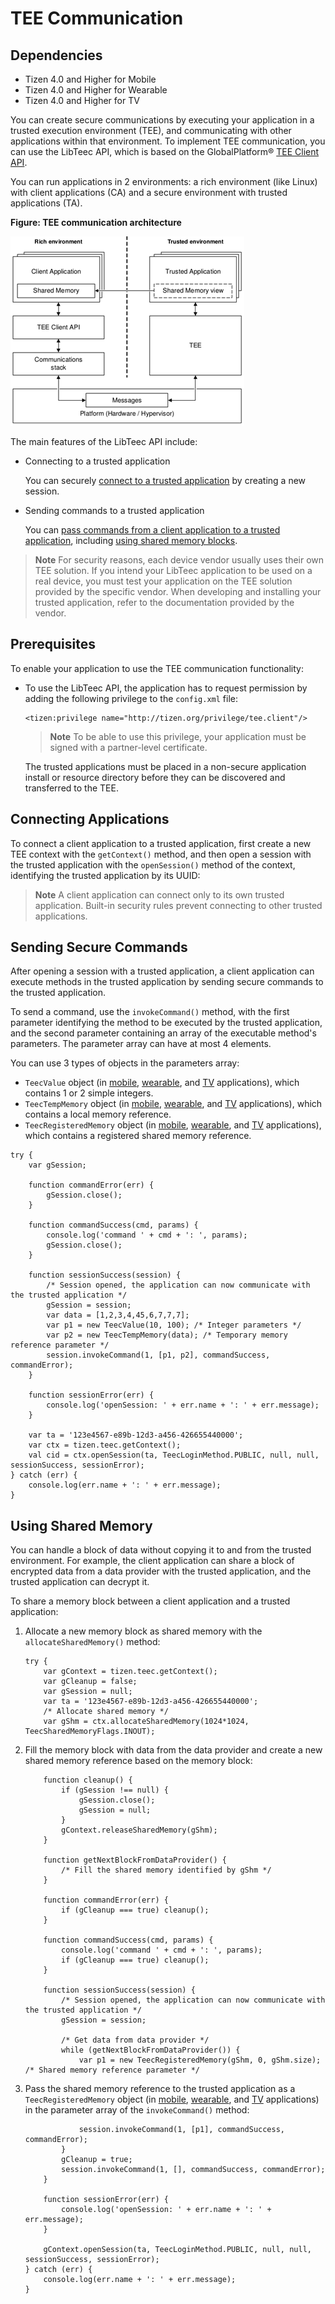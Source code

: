 TEE Communication
=================

## Dependencies

- Tizen 4.0 and Higher for Mobile
- Tizen 4.0 and Higher for Wearable
- Tizen 4.0 and Higher for TV

You can create secure communications by executing your application in a trusted execution environment (TEE), and communicating with other applications within that environment. To implement TEE communication, you can use the LibTeec API, which is based on the GlobalPlatform&reg; [TEE Client API](https://www.globalplatform.org/specificationsdevice.asp).

You can run applications in 2 environments: a rich environment (like Linux) with client applications (CA) and a secure environment with trusted applications (TA).

**Figure: TEE communication architecture**

![TEE communication architecture](./media/libteec_architecture.png)

The main features of the LibTeec API include:

-   Connecting to a trusted application

    You can securely [connect to a trusted application](#connecting) by creating a new session.

- Sending commands to a trusted application

    You can [pass commands from a client application to a trusted application](#secure_commands), including [using shared memory blocks](#shared_memory).

> **Note** 
> For security reasons, each device vendor usually uses their own TEE solution. If you intend your LibTeec application to be used on a real device, you must test your application on the TEE solution provided by the specific vendor. When developing and installing your trusted application, refer to the documentation provided by the vendor.


Prerequisites
-------------

To enable your application to use the TEE communication functionality:

-   To use the LibTeec API, the application has to request permission by adding the following privilege to the `config.xml` file:

    ``` 
    <tizen:privilege name="http://tizen.org/privilege/tee.client"/>
    ```

    > **Note** 
	> To be able to use this privilege, your application must be signed with a partner-level certificate.

    The trusted applications must be placed in a non-secure application install or resource directory before they can be discovered and transferred to the TEE.



<a name="connecting"></a>
## Connecting Applications 

To connect a client application to a trusted application, first create a new TEE context with the `getContext()` method, and then open a session with the trusted application with the `openSession()` method of the context, identifying the trusted application by its UUID:

> **Note** 
> A client application can connect only to its own trusted application. Built-in security rules prevent connecting to other trusted applications.


<a name="secure_commands"></a>
## Sending Secure Commands 

After opening a session with a trusted application, a client application can execute methods in the trusted application by sending secure commands to the trusted application.

To send a command, use the `invokeCommand()` method, with the first parameter identifying the method to be executed by the trusted application, and the second parameter containing an array of the executable method's parameters. The parameter array can have at most 4 elements.

You can use 3 types of objects in the parameters array:

-   `TeecValue` object (in [mobile](../../../../org.tizen.web.apireference/html/device_api/mobile/tizen/libteec.html#TeecValue), [wearable](../../../../org.tizen.web.apireference/html/device_api/wearable/tizen/libteec.html#TeecValue), and [TV](../../../../org.tizen.web.apireference/html/device_api/tv/tizen/libteec.html#TeecValue) applications), which contains 1 or 2 simple integers.
-   `TeecTempMemory` object (in [mobile](../../../../org.tizen.web.apireference/html/device_api/mobile/tizen/libteec.html#TeecTempMemory), [wearable](../../../../org.tizen.web.apireference/html/device_api/wearable/tizen/libteec.html#TeecTempMemory), and [TV](../../../../org.tizen.web.apireference/html/device_api/tv/tizen/libteec.html#TeecTempMemory) applications), which contains a local memory reference.
-   `TeecRegisteredMemory` object (in [mobile](../../../../org.tizen.web.apireference/html/device_api/mobile/tizen/libteec.html#TeecRegisteredMemory), [wearable](../../../../org.tizen.web.apireference/html/device_api/wearable/tizen/libteec.html#TeecRegisteredMemory), and [TV](../../../../org.tizen.web.apireference/html/device_api/tv/tizen/libteec.html#TeecRegisteredMemory) applications), which contains a registered shared memory reference.

``` 
try {
    var gSession;

    function commandError(err) {
        gSession.close();
    }

    function commandSuccess(cmd, params) {
        console.log('command ' + cmd + ': ', params);
        gSession.close();
    }

    function sessionSuccess(session) {
        /* Session opened, the application can now communicate with the trusted application */
        gSession = session;
        var data = [1,2,3,4,45,6,7,7,7];
        var p1 = new TeecValue(10, 100); /* Integer parameters */
        var p2 = new TeecTempMemory(data); /* Temporary memory reference parameter */
        session.invokeCommand(1, [p1, p2], commandSuccess, commandError);
    }

    function sessionError(err) {
        console.log('openSession: ' + err.name + ': ' + err.message);
    }

    var ta = '123e4567-e89b-12d3-a456-426655440000';
    var ctx = tizen.teec.getContext();
    val cid = ctx.openSession(ta, TeecLoginMethod.PUBLIC, null, null, sessionSuccess, sessionError);
} catch (err) {
    console.log(err.name + ': ' + err.message);
}
```


<a name="shared_memory"></a>
## Using Shared Memory 

You can handle a block of data without copying it to and from the trusted environment. For example, the client application can share a block of encrypted data from a data provider with the trusted application, and the trusted application can decrypt it.

To share a memory block between a client application and a trusted application:

1.  Allocate a new memory block as shared memory with the `allocateSharedMemory()` method:

    ``` 
    try {
        var gContext = tizen.teec.getContext();
        var gCleanup = false;
        var gSession = null;
        var ta = '123e4567-e89b-12d3-a456-426655440000';
        /* Allocate shared memory */
        var gShm = ctx.allocateSharedMemory(1024*1024, TeecSharedMemoryFlags.INOUT);
    ```

2. Fill the memory block with data from the data provider and create a new shared memory reference based on the memory block:

    ``` 
        function cleanup() {
            if (gSession !== null) {
                gSession.close();
                gSession = null;
            }
            gContext.releaseSharedMemory(gShm);
        }

        function getNextBlockFromDataProvider() {
            /* Fill the shared memory identified by gShm */
        }

        function commandError(err) {
            if (gCleanup === true) cleanup();
        }

        function commandSuccess(cmd, params) {
            console.log('command ' + cmd + ': ', params);
            if (gCleanup === true) cleanup();
        }

        function sessionSuccess(session) {
            /* Session opened, the application can now communicate with the trusted application */
            gSession = session;

            /* Get data from data provider */
            while (getNextBlockFromDataProvider()) {
                var p1 = new TeecRegisteredMemory(gShm, 0, gShm.size);  /* Shared memory reference parameter */
    ```

3. Pass the shared memory reference to the trusted application as a `TeecRegisteredMemory` object (in [mobile](../../../../org.tizen.web.apireference/html/device_api/mobile/tizen/libteec.html#TeecRegisteredMemory), [wearable](../../../../org.tizen.web.apireference/html/device_api/wearable/tizen/libteec.html#TeecRegisteredMemory), and [TV](../../../../org.tizen.web.apireference/html/device_api/tv/tizen/libteec.html#TeecRegisteredMemory) applications) in the parameter array of the `invokeCommand()` method:

    ``` 
                session.invokeCommand(1, [p1], commandSuccess, commandError);
            }
            gCleanup = true;
            session.invokeCommand(1, [], commandSuccess, commandError);
        }

        function sessionError(err) {
            console.log('openSession: ' + err.name + ': ' + err.message);
        }

        gContext.openSession(ta, TeecLoginMethod.PUBLIC, null, null, sessionSuccess, sessionError);
    } catch (err) {
        console.log(err.name + ': ' + err.message);
    }
    ```
